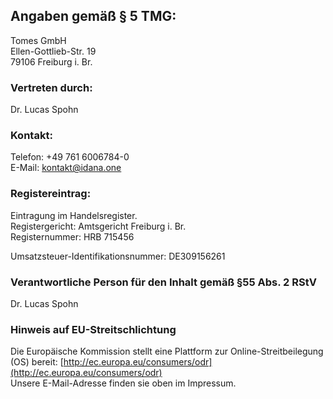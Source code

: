 ## Angaben gemäß § 5 TMG:

Tomes GmbH \
Ellen-Gottlieb-Str. 19 \
79106 Freiburg i. Br.

### Vertreten durch:

Dr. Lucas Spohn

### Kontakt:

Telefon: +49 761 6006784-0  
E-Mail: kontakt@idana.one

### Registereintrag:

Eintragung im Handelsregister.  
Registergericht: Amtsgericht Freiburg i. Br.  
Registernummer: HRB 715456

Umsatzsteuer-Identifikationsnummer: DE309156261

### Verantwortliche Person für den Inhalt gemäß §55 Abs. 2 RStV

Dr. Lucas Spohn

### Hinweis auf EU-Streitschlichtung

Die Europäische Kommission stellt eine Plattform zur Online-Streitbeilegung (OS) bereit: [http://ec.europa.eu/consumers/odr](http://ec.europa.eu/consumers/odr)  
Unsere E-Mail-Adresse finden sie oben im Impressum.
